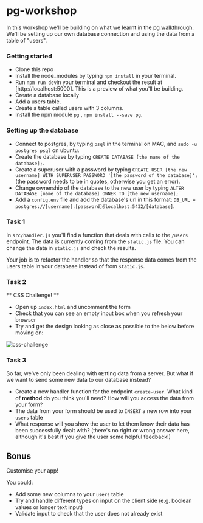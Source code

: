 # pg-workshop

In this workshop we'll be building on what we learnt in the [pg walkthrough](https://github.com/shiryz/pg-walkthrough). We'll be setting up our own database connection and using the data from a table of "users".

### Getting started

- Clone this repo
- Install the node_modules by typing `npm install` in your terminal.
- Run `npm run dev`in your terminal and checkout the result at [http://localhost:5000]. This is a preview of what you'll be building.
- Create a database locally
- Add a users table.
- Create a table called users with 3 columns.
- Install the npm module `pg` , `npm install --save pg`.

### Setting up the database

- Connect to postgres, by typing `psql` in the terminal on MAC, and `sudo -u postgres psql` on ubuntu.
- Create the database by typing `CREATE DATABASE [the name of the database];`.
- Create a superuser with a password by typing `CREATE USER [the new username] WITH SUPERUSER PASSWORD '[the password of the database]';` (the password needs to be in quotes, otherwise you get an error).
- Change ownership of the database to the new user by typing `ALTER DATABASE [name of the database] OWNER TO [the new username];`
- Add a `config.env` file and add the database's url in this format:
`DB_URL = postgres://[username]:[password]@localhost:5432/[database]`.

### Task 1

In `src/handler.js` you'll find a function that deals with calls to the `/users` endpoint. The data is currently coming from the `static.js` file. You can change the data in `static.js` and check the results.

Your job is to refactor the handler so that the response data comes from the users table in your database instead of from `static.js`.

### Task 2
** CSS Challenge! **

- Open up `index.html` and uncomment the form
- Check that you can see an empty input box when you refresh your browser
- Try and get the design looking as close as possible to the below before moving on:

![css-challenge](https://cloud.githubusercontent.com/assets/20152018/26682632/16e851ec-46d9-11e7-8249-3df2dd1cb057.png)

### Task 3

So far, we've only been dealing with `GET`ting data from a server. But what if we want to send some new data to our database instead?

- Create a new handler function for the endpoint `create-user`. What kind of **method** do you think you'll need? How will you access the data from your form?
- The data from your form should be used to `INSERT` a new row into your `users` table
- What response will you show the user to let them know their data has been successfully dealt with? (there's no right or wrong answer here, although it's best if you give the user some helpful feedback!)

## Bonus

Customise your app!

You could:
- Add some new columns to your `users` table
- Try and handle different types on input on the client side (e.g. boolean values or longer text input)
- Validate input to check that the user does not already exist
